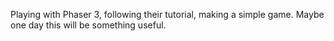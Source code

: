Playing with Phaser 3, following their tutorial, making a simple game. Maybe one day this will be something useful.